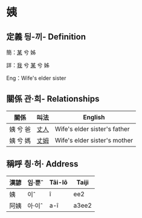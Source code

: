 # 姨
## 定義 딍-끼- Definition
簡：[某](member18.md) 兮 姊

詳：[我](member1.md) 兮 [某](member18.md) 兮 姊

Eng：Wife's elder sister

## 關係 관·희- Relationships

關係 | 叫法 | English
--- | --- | --- 
姨 兮 爸 | [丈人](member62.md) | Wife's elder sister's father
姨 兮 媽 | [丈姆](member63.md) | Wife's elder sister's mother


## 稱呼 칑·허· Address

漢諺 | 임·뿐ˆ | Tâi-lô | Taiji
--- | --- | --- | --- 
姨 | 이ˆ | î | ee2 
阿姨 | 아·이ˆ | a-î | a3ee2 
